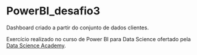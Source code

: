 # PowerBI_desafio3

Dashboard criado a partir do conjunto de dados clientes.

Exercício realizado no curso de Power BI para Data Science ofertado pela [Data Science Academy](https://www.datascienceacademy.com.br/course/microsoft-power-bi-para-data-science).
